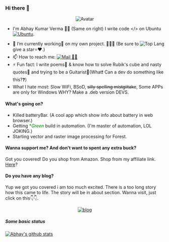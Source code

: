 ### Hi there 👋
<p align="center">
<img src="../../blob/master/src/avatars.png" alt="Avatar"/>
</p>

 - I'm Abhay Kumar Verma 🧒🏻 (Same on right) I write code </> on Ubuntu [![Ubuntu](../../blob/master/src/ubuntu.png)]().
<img src="https://github-readme-stats.vercel.app/api/top-langs/?username=darkraspberry&theme=radical" alt="Top Lang" align="right"/>

 - 🔭 I’m currently working💼 on my own project. 📝🌳🌲 (Be sure to give a star⭐️❤️.)
 - 📫 How to reach me: [![Mail 📩📧](../../blob/master/src/gmail.png)](mailto:insidedarkpit@gmail.com?subject=I%20wanna%20know%20about%20ProfileReadme)
 - ⚡️ Fun fact: I write poems📒 & know how to solve Rubik's cube and nasty quotes📝 and trying to be a Guitarist🎸(What❗️ Can a dev do something like this?❓)
 - What I hate most: Slow WiFi, BSoD, ~~silly spelling mistgiitake~~, Some APPs are only for Windows WHY? Make a .deb version DEVS.

#### What's going on?
 - Killed batteryBar. (A cool app which show info about battery in web browser.)
 - Getting <span style="color:green">**Green*</span> build in automation. (I'm master of automation, LOL JOKING.)
 - Starting vector and raster image processing for Forest.

#### Wanna support me? And don't want to spent any extra buck?
Got you covered! Do you shop from Amazon. Shop from my affiliate link. [Here](https://amzn.to/3ac658h)?

#### Do you have any blog?
Yup we got you covered i am too much excited.
There is a too long story how this came to life. The story will be in about section. Wanna visit, just click on this👇👇.
<p align="center">
  <a href="https://blog.darkraspberry.me"><img src="../../blob/master/src/blog.png" alt="blog" /><a>
</p>

##### Some basic status

[![Abhay's github stats](https://github-readme-stats.vercel.app/api?username=darkRaspberry&count_private=true&show_icons=true&theme=radical)](https://github.com/anuraghazra/github-readme-stats)
